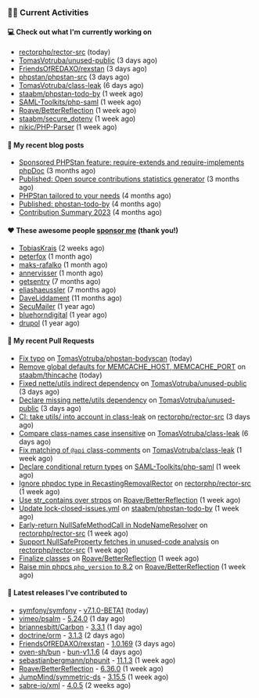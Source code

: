 ### 👨‍💻 Current Activities


#### 💻 Check out what I'm currently working on

- [rectorphp/rector-src](https://github.com/rectorphp/rector-src) (today)
- [TomasVotruba/unused-public](https://github.com/TomasVotruba/unused-public) (3 days ago)
- [FriendsOfREDAXO/rexstan](https://github.com/FriendsOfREDAXO/rexstan) (3 days ago)
- [phpstan/phpstan-src](https://github.com/phpstan/phpstan-src) (3 days ago)
- [TomasVotruba/class-leak](https://github.com/TomasVotruba/class-leak) (6 days ago)
- [staabm/phpstan-todo-by](https://github.com/staabm/phpstan-todo-by) (1 week ago)
- [SAML-Toolkits/php-saml](https://github.com/SAML-Toolkits/php-saml) (1 week ago)
- [Roave/BetterReflection](https://github.com/Roave/BetterReflection) (1 week ago)
- [staabm/secure_dotenv](https://github.com/staabm/secure_dotenv) (1 week ago)
- [nikic/PHP-Parser](https://github.com/nikic/PHP-Parser) (1 week ago)


#### 📜 My recent blog posts

- [Sponsored PHPStan feature: require-extends and require-implements phpDoc](https://staabm.github.io/2024/01/15/phpstan-require-extends-implements.html) (3 months ago)
- [Published: Open source contributions statistics generator](https://staabm.github.io/2024/01/10/oss-contribs-published.html) (3 months ago)
- [PHPStan tailored to your needs](https://staabm.github.io/2024/01/01/phpstan-customizing.html) (4 months ago)
- [Published: phpstan-todo-by](https://staabm.github.io/2023/12/17/phpstan-todo-by-published.html) (4 months ago)
- [Contribution Summary 2023](https://staabm.github.io/2023/12/07/contribution-summary-2023.html) (4 months ago)


#### ❤️ These awesome people [sponsor me](https://github.com/sponsors/staabm) (thank you!)

- [TobiasKrais](https://github.com/TobiasKrais) (2 weeks ago)
- [peterfox](https://github.com/peterfox) (1 month ago)
- [maks-rafalko](https://github.com/maks-rafalko) (1 month ago)
- [annervisser](https://github.com/annervisser) (1 month ago)
- [getsentry](https://github.com/getsentry) (7 months ago)
- [eliashaeussler](https://github.com/eliashaeussler) (7 months ago)
- [DaveLiddament](https://github.com/DaveLiddament) (11 months ago)
- [SecuMailer](https://github.com/SecuMailer) (1 year ago)
- [bluehorndigital](https://github.com/bluehorndigital) (1 year ago)
- [drupol](https://github.com/drupol) (1 year ago)


#### 🔨 My recent Pull Requests

- [Fix typo](https://github.com/TomasVotruba/phpstan-bodyscan/pull/3) on [TomasVotruba/phpstan-bodyscan](https://github.com/TomasVotruba/phpstan-bodyscan) (today)
- [Remove global defaults for MEMCACHE_HOST, MEMCACHE_PORT](https://github.com/staabm/thincache/pull/27) on [staabm/thincache](https://github.com/staabm/thincache) (today)
- [Fixed nette/utils indirect dependency](https://github.com/TomasVotruba/unused-public/pull/116) on [TomasVotruba/unused-public](https://github.com/TomasVotruba/unused-public) (3 days ago)
- [Declare missing nette/utils dependency](https://github.com/TomasVotruba/unused-public/pull/115) on [TomasVotruba/unused-public](https://github.com/TomasVotruba/unused-public) (3 days ago)
- [CI: take utils/ into account in class-leak](https://github.com/rectorphp/rector-src/pull/5847) on [rectorphp/rector-src](https://github.com/rectorphp/rector-src) (3 days ago)
- [Compare class-names case insensitive](https://github.com/TomasVotruba/class-leak/pull/42) on [TomasVotruba/class-leak](https://github.com/TomasVotruba/class-leak) (6 days ago)
- [Fix matching of `@api` class-comments](https://github.com/TomasVotruba/class-leak/pull/39) on [TomasVotruba/class-leak](https://github.com/TomasVotruba/class-leak) (1 week ago)
- [Declare conditional return types](https://github.com/SAML-Toolkits/php-saml/pull/585) on [SAML-Toolkits/php-saml](https://github.com/SAML-Toolkits/php-saml) (1 week ago)
- [Ignore phpdoc type in RecastingRemovalRector](https://github.com/rectorphp/rector-src/pull/5841) on [rectorphp/rector-src](https://github.com/rectorphp/rector-src) (1 week ago)
- [Use str_contains over strpos](https://github.com/Roave/BetterReflection/pull/1427) on [Roave/BetterReflection](https://github.com/Roave/BetterReflection) (1 week ago)
- [Update lock-closed-issues.yml](https://github.com/staabm/phpstan-todo-by/pull/92) on [staabm/phpstan-todo-by](https://github.com/staabm/phpstan-todo-by) (1 week ago)
- [Early-return NullSafeMethodCall in NodeNameResolver](https://github.com/rectorphp/rector-src/pull/5840) on [rectorphp/rector-src](https://github.com/rectorphp/rector-src) (1 week ago)
- [Support NullSafeProperty fetches in unused-code analysis](https://github.com/rectorphp/rector-src/pull/5839) on [rectorphp/rector-src](https://github.com/rectorphp/rector-src) (1 week ago)
- [Finalize classes](https://github.com/Roave/BetterReflection/pull/1426) on [Roave/BetterReflection](https://github.com/Roave/BetterReflection) (1 week ago)
- [Raise min phpcs `php_version` to 8.2](https://github.com/Roave/BetterReflection/pull/1425) on [Roave/BetterReflection](https://github.com/Roave/BetterReflection) (1 week ago)


#### 🔭 Latest releases I've contributed to

- [symfony/symfony](https://github.com/symfony/symfony) - [v7.1.0-BETA1](https://github.com/symfony/symfony/releases/tag/v7.1.0-BETA1) (today)
- [vimeo/psalm](https://github.com/vimeo/psalm) - [5.24.0](https://github.com/vimeo/psalm/releases/tag/5.24.0) (1 day ago)
- [briannesbitt/Carbon](https://github.com/briannesbitt/Carbon) - [3.3.1](https://github.com/briannesbitt/Carbon/releases/tag/3.3.1) (1 day ago)
- [doctrine/orm](https://github.com/doctrine/orm) - [3.1.3](https://github.com/doctrine/orm/releases/tag/3.1.3) (2 days ago)
- [FriendsOfREDAXO/rexstan](https://github.com/FriendsOfREDAXO/rexstan) - [1.0.169](https://github.com/FriendsOfREDAXO/rexstan/releases/tag/1.0.169) (3 days ago)
- [oven-sh/bun](https://github.com/oven-sh/bun) - [bun-v1.1.6](https://github.com/oven-sh/bun/releases/tag/bun-v1.1.6) (4 days ago)
- [sebastianbergmann/phpunit](https://github.com/sebastianbergmann/phpunit) - [11.1.3](https://github.com/sebastianbergmann/phpunit/releases/tag/11.1.3) (1 week ago)
- [Roave/BetterReflection](https://github.com/Roave/BetterReflection) - [6.36.0](https://github.com/Roave/BetterReflection/releases/tag/6.36.0) (1 week ago)
- [JumpMind/symmetric-ds](https://github.com/JumpMind/symmetric-ds) - [3.15.5](https://github.com/JumpMind/symmetric-ds/releases/tag/3.15.5) (1 week ago)
- [sabre-io/xml](https://github.com/sabre-io/xml) - [4.0.5](https://github.com/sabre-io/xml/releases/tag/4.0.5) (2 weeks ago)
